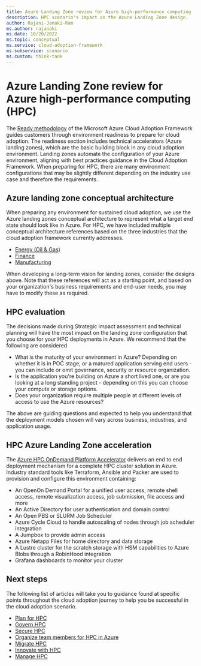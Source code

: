 ```yaml
---
title: Azure Landing Zone review for Azure high-performance computing (HPC)
description: HPC scenario's impact on the Azure Landing Zone design.
author: Rajani-Janaki-Ram
ms.author: rajanaki
ms.date: 10/20/2022
ms.topic: conceptual
ms.service: cloud-adoption-framework
ms.subservice: scenario
ms.custom: think-tank
---
```


# Azure Landing Zone review for Azure high-performance computing (HPC)

The [Ready methodology](../../ready/index.md) of the Microsoft Azure Cloud Adoption Framework guides customers through environment readiness to prepare for cloud adoption. The readiness section includes technical accelerators (Azure landing zones), which are the basic building block in any cloud adoption environment. Landing zones automate the configuration of your Azure environment, aligning with best practices guidance in the Cloud Adoption Framework. When preparing for HPC, there are many environment configurations that may be slightly different depending on the industry use case and therefore the requirements.

## Azure landing zone conceptual architecture

When preparing any environment for sustained cloud adoption, we use the Azure landing zones conceptual architecture to represent what a target end state should look like in Azure. For HPC, we have included multiple conceptual architecture references based on the three industries that the cloud adoption framework currently addresses.

- [Energy (Oil & Gas)](./compute.md#use-case-and-reference-architecture-for-seismic-processing)
- [Finance](.azure-hpc-landing-zone-accelator.md#example-conceptual-energy-reference-architecture)
- [Manufacturing](./azure-hpc-landing-zone-accelator.md#example-conceptual-manufacturing-reference-architecture)

When developing a long-term vision for landing zones, consider the designs above. Note that these references will act as a starting point, and based on your organization's business requirements and end-user needs, you may have to modify these as required.

## HPC evaluation

The decisions made during Strategic impact assessment and technical planning will have the most impact on the landing zone configuration that you choose for your HPC deployments in Azure. We recommend that the following are considered

- What is the maturity of your environment in Azure? Depending on whether it is in POC stage, or a matured application serving end users - you can include or omit governance, security or resource organization.
- Is the application you're building on Azure a short lived one, or are you looking at a long standing project - depending on this you can choose your compute or storage options.
- Does your organization require multiple people at different levels of access to use the Azure resources?

The above are guiding questions and expected to help you understand that the deployment models chosen will vary across business, industries, and application usage.

## HPC Azure Landing Zone acceleration

The [Azure HPC OnDemand Platform Accelerator](https://azure.github.io/az-hop/) delivers an end to end deployment mechanism for a complete HPC cluster solution in Azure. Industry standard tools like Terraform, Ansible and Packer are used to provision and configure this environment containing:

- An OpenOn Demand Portal for a unified user access, remote shell access, remote visualization access, job submission, file access and more
- An Active Directory for user authentication and domain control
- An Open PBS or SLURM Job Scheduler
- Azure Cycle Cloud to handle autoscaling of nodes through job scheduler integration
- A Jumpbox to provide admin access
- Azure Netapp Files for home directory and data storage
- A Lustre cluster for the scratch storage with HSM capabilities to Azure Blobs through a RobinHood integration
- Grafana dashboards to monitor your cluster

## Next steps

The following list of articles will take you to guidance found at specific points throughout the cloud adoption journey to help you be successful in the cloud adoption scenario.

- [Plan for HPC](./plan.md)
- [Govern HPC](./govern.md)
- [Secure HPC](./secure.md)
- [Organize team members for HPC in Azure](./organize.md)
- [Migrate HPC](./migrate.md)
- [Innovate with HPC](./innovate.md)
- [Manage HPC](./manage.md)
